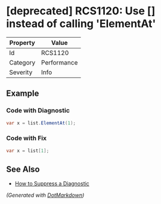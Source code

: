 # \[deprecated\] RCS1120: Use \[\] instead of calling 'ElementAt'

| Property | Value       |
| -------- | ----------- |
| Id       | RCS1120     |
| Category | Performance |
| Severity | Info        |

## Example

### Code with Diagnostic

```csharp
var x = list.ElementAt(1);
```

### Code with Fix

```csharp
var x = list[1];
```

## See Also

* [How to Suppress a Diagnostic](../HowToConfigureAnalyzers.md#how-to-suppress-a-diagnostic)


*\(Generated with [DotMarkdown](http://github.com/JosefPihrt/DotMarkdown)\)*